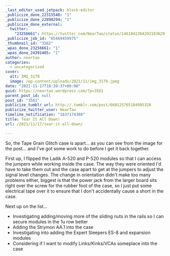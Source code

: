 ```yaml
---
_last_editor_used_jetpack: block-editor
_publicize_done_22315546: "1"
_publicize_done_22890294: "1"
_publicize_done_external:
  twitter:
    "23256661": https://twitter.com/NearTao/status/1461041364293103629
_publicize_job_id: "65469459975"
_thumbnail_id: "3562"
_wpas_done_23256661: "1"
_wpas_done_24391465: "1"
author: neartao
categories:
  - uncategorized
cover:
  alt: IMG_3179
  image: /wp-content/uploads/2021/11/img_3179.jpeg
date: "2021-11-17T18:39:37+00:00"
guid: https://neartao.wordpress.com/?p=3561
parent_post_id: null
post_id: "3561"
publicize_tumblr_url: http://.tumblr.com/post/668125765184995328
publicize_twitter_user: NearTao
timeline_notification: "1637174380"
title: Tear It All Down!
url: /2021/11/17/tear-it-all-down/

---
```

So, the Tape Grain Glitch case is apart... as you can see from the image for the post... and I've got some work to do before I get it back together.

First up, I flipped the Ladik A-520 and P-520 modules so that I can access the jumpers while working inside the case. The way they were oriented I'd have to take them out and the case apart to get at the jumpers to adjust the signal level changes. The change in orientation didn't make too many problems either, biggest is that the power jack from the larger board sits right over the screw for the rubber foot of the case, so I just put some electrical tape over it to ensure that I don't accidentally cause a short in the case.

Next up on the list...

- Investigating adding/moving more of the sliding nuts in the rails so I can secure modules in the 1u row better
- Adding the Strymon AA.1 into the case
- Investigating into adding the Expert Sleepers ES-8 and expansion modules
- Considering if I want to modify Links/Kinks/VCAs someplace into the case
